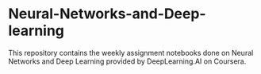 # Neural-Networks-and-Deep-learning
This repository contains the weekly assignment notebooks done on Neural Networks and Deep Learning provided by  DeepLearning.AI on Coursera.
